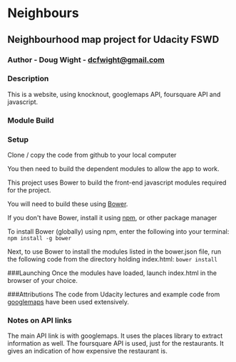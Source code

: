  Neighbours
 ==========
## Neighbourhood map project for Udacity FSWD
### Author - Doug Wight - dcfwight@gmail.com

### Description
This is a website, using knocknout, googlemaps API, foursquare API and javascript.

### Module Build



### Setup
Clone / copy the code from github to your local computer

You then need to build the dependent modules to allow the app to work.

This project uses Bower to build the front-end javascript modules required for
the project.

You will need to build these using [Bower](https://bower.io/).

If you don't have Bower, install it using [npm](https://www.npmjs.com/), or other package manager

To install Bower (globally) using npm, enter the following into your terminal:
`npm install -g bower`

Next, to use Bower to install the modules listed in the bower.json file, run the following code from
the directory holding index.html:
`bower install`

###Launching
Once the modules have loaded, launch index.html in the browser of your choice.

###Attributions
The code from Udacity lectures and example code from [googlemaps](https://developers.google.com/maps/) have been used extensively.

### Notes on API links
The main API link is with googlemaps. It uses the places library to extract information as well.
The foursquare API is used, just for the restaurants. It gives an indication of how expensive the restaurant is.


